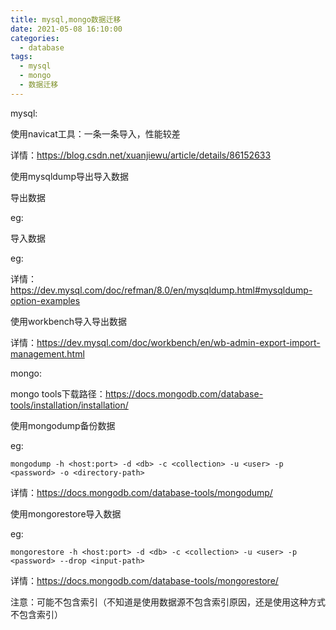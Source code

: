 ```yaml
---
title: mysql,mongo数据迁移
date: 2021-05-08 16:10:00
categories:
  - database
tags:
  - mysql
  - mongo
  - 数据迁移
---
```


mysql:

使用navicat工具：一条一条导入，性能较差 

详情：https://blog.csdn.net/xuanjiewu/article/details/86152633

使用mysqldump导出导入数据

导出数据

eg: 

导入数据

eg:

详情：https://dev.mysql.com/doc/refman/8.0/en/mysqldump.html#mysqldump-option-examples

使用workbench导入导出数据

详情：https://dev.mysql.com/doc/workbench/en/wb-admin-export-import-management.html

mongo:

mongo tools下载路径：https://docs.mongodb.com/database-tools/installation/installation/

使用mongodump备份数据

eg:

```
mongodump -h <host:port> -d <db> -c <collection> -u <user> -p <password> -o <directory-path>
```

详情：https://docs.mongodb.com/database-tools/mongodump/

使用mongorestore导入数据

eg:

```
mongorestore -h <host:port> -d <db> -c <collection> -u <user> -p <password> --drop <input-path>
```

详情：https://docs.mongodb.com/database-tools/mongorestore/

注意：可能不包含索引（不知道是使用数据源不包含索引原因，还是使用这种方式不包含索引）